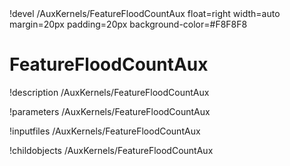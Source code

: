 <!-- MOOSE Object Documentation Stub: Remove this when content is added. -->!devel /AuxKernels/FeatureFloodCountAux float=right width=auto margin=20px padding=20px background-color=#F8F8F8


# FeatureFloodCountAux
!description /AuxKernels/FeatureFloodCountAux

!parameters /AuxKernels/FeatureFloodCountAux

!inputfiles /AuxKernels/FeatureFloodCountAux

!childobjects /AuxKernels/FeatureFloodCountAux

